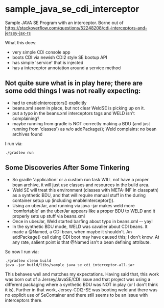 # sample_java_se_cdi_interceptor
Sample JAVA SE Program with an interceptor.  Borne out of https://stackoverflow.com/questions/52248208/cdi-interceptors-and-jersey-jax-rs


What this does: 
* very simple CDI console app
* boots CDI via newish CDI2 style SE bootup API
* has simple 'service' that is injected
* has a interceptor annotation around a service method


## Not quite sure what is in play here; there are some odd things I was not really expecting: 

* had to enableInterceptors() explicitly
* beans.xml seem in place, but not clear WeldSE is picking up on it. 
* put a typo in the beans.xml interceptors tags and WELD isn't complaining?
* maybe running from gradle is NOT correctly making a BDU (and just running from 'classes') as w/o addPackage(); Weld complains: no bean archives found


I run via: 
```
./gradlew run
```

## Some Discoveries After Some Tinkering

* So gradle 'application' or a custom run task WILL not have a proper bean archive, it will just use classes and resources in the build area. 
* Weld SE will treat this environment (classes with META-INF in classpath) as a synthetic BDU, and that will require manual stuff in the during container setup up (including enableInterceptor()). 
* Using an uberJar, and running via java -jar makes weld more 'comfortable' an the uberJar appears like a proper BDU to WELD and it properly sets up stuff via beans.xml
* Once in uberJar, Weld started barfing about typo in beans.xml -- yay!
* In the synthetic BDU mode, WELD was cavalier about CDI beans. It made a @Named, a CDI bean, when maybe it shouldn't. An addPackage() call duing CDI boot may have caused this; I don't know. At any rate, salient point is that @Named isn't a bean defining attribute. 


So now I run via: 
```
./gradlew clean build
java -jar build/libs/sample_java_se_cdi_interceptor-all.jar
```

This behaves well and matches my expectations.  Having said that, this work was 
born out of a Jersey/JavaSE/CDI issue and that project was using a different packaging
where a synthetic BDU was NOT in play (or I don't think it is).  Further in that
work, Jersey-CDI2-SE was booting weld and there was no explicit use of SeContainer
and there still seems to be an issue with interceptors there. 


